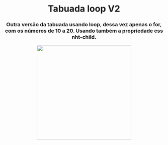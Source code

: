 <h1 align="center"> Tabuada loop V2 </h1>
<h3 align="center"> Outra versão da tabuada usando loop, dessa vez apenas o for, com os números de 10 a 20. Usando também a propriedade css nht-child. </h3>

<p align="center">
  <img height="300" src="https://i.imgur.com/CaxFci8.png">
</p>
